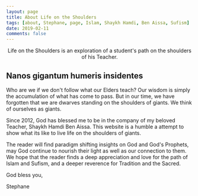 ```yaml
---
layout: page
title: About Life on the Shoulders
tags: [about, Stephane, page, Islam, Shaykh Hamdi, Ben Aissa, Sufism]
date: 2019-02-11
comments: false
---
```

    
<center>Life on the Shoulders is an exploration of a student's path on the shoulders of his Teacher.</center>

## Nanos gigantum humeris insidentes
Who are we if we don't follow what our Elders teach? Our wisdom is simply the accumulation of what has come to pass. But in our time, we have forgotten that we are dwarves standing on the shoulders of giants. We think of ourselves as giants.

Since 2012, God has blessed me to be in the company of my beloved Teacher, Shaykh Hamdi Ben Aissa. This website is a humble a attempt to show what its like to live life on the shoulders of giants.

The reader will find paradigm shifting insights on God and God's Prophets, may God continue to nourish their light as well as our connection to them. We hope that the reader finds a deep appreciation and love for the path of Islam and Sufism, and a deeper reverence for Tradition and the Sacred.

God bless you,

Stephane
